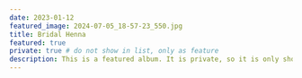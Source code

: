 ```yaml
---
date: 2023-01-12
featured_image: 2024-07-05_18-57-23_550.jpg
title: Bridal Henna
featured: true
private: true # do not show in list, only as feature
description: This is a featured album. It is private, so it is only shown on the homepage.
---
```

